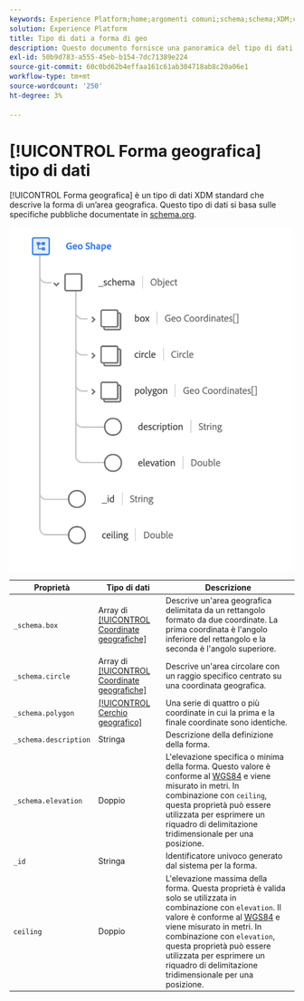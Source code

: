 ```yaml
---
keywords: Experience Platform;home;argomenti comuni;schema;schema;XDM;campi;schemi;schemi;schemi;geo;geo;geo shape;tipo di dati;tipo di dati;tipo di dati;
solution: Experience Platform
title: Tipo di dati a forma di geo
description: Questo documento fornisce una panoramica del tipo di dati XDM della forma Geo.
exl-id: 50b9d783-a555-45eb-b154-7dc71389e224
source-git-commit: 60c0bd62b4effaa161c61ab304718ab8c20a06e1
workflow-type: tm+mt
source-wordcount: '250'
ht-degree: 3%

---
```


# [!UICONTROL Forma geografica] tipo di dati

[!UICONTROL Forma geografica] è un tipo di dati XDM standard che descrive la forma di un’area geografica. Questo tipo di dati si basa sulle specifiche pubbliche documentate in [schema.org](https://schema.org/GeoShape).

<img src="../images/data-types/geo-shape.png" width="500" /><br />

| Proprietà | Tipo di dati | Descrizione |
| --- | --- | --- |
| `_schema.box` | Array di [[!UICONTROL Coordinate geografiche]](./geo-coordinates.md) | Descrive un&#39;area geografica delimitata da un rettangolo formato da due coordinate. La prima coordinata è l&#39;angolo inferiore del rettangolo e la seconda è l&#39;angolo superiore. |
| `_schema.circle` | Array di [[!UICONTROL Coordinate geografiche]](./geo-coordinates.md) | Descrive un&#39;area circolare con un raggio specifico centrato su una coordinata geografica. |
| `_schema.polygon` | [[!UICONTROL Cerchio geografico]](./geo-circle.md) | Una serie di quattro o più coordinate in cui la prima e la finale coordinate sono identiche. |
| `_schema.description` | Stringa | Descrizione della definizione della forma. |
| `_schema.elevation` | Doppio | L&#39;elevazione specifica o minima della forma. Questo valore è conforme al [WGS84](https://gisgeography.com/wgs84-world-geodetic-system/) e viene misurato in metri. In combinazione con `ceiling`, questa proprietà può essere utilizzata per esprimere un riquadro di delimitazione tridimensionale per una posizione. |
| `_id` | Stringa | Identificatore univoco generato dal sistema per la forma. |
| `ceiling` | Doppio | L&#39;elevazione massima della forma. Questa proprietà è valida solo se utilizzata in combinazione con `elevation`. Il valore è conforme al [WGS84](https://gisgeography.com/wgs84-world-geodetic-system/) e viene misurato in metri. In combinazione con `elevation`, questa proprietà può essere utilizzata per esprimere un riquadro di delimitazione tridimensionale per una posizione. |
